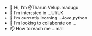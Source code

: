 - 👋 Hi, I’m @Tharun Velupumadugu
- 👀 I’m interested in ...UI/UX
- 🌱 I’m currently learning ...Java,python
- 💞️ I’m looking to collaborate on ...
- 📫 How to reach me ...mail

<!---
Tharun-Velupumadugu/Tharun-Velupumadugu is a ✨ special ✨ repository because its `README.md` (this file) appears on your GitHub profile.
You can click the Preview link to take a look at your changes.
--->
